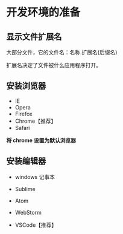 # 开发环境的准备

## 显示文件扩展名

大部分文件，它的文件名：名称.扩展名(后缀名)

扩展名决定了文件被什么应用程序打开。

## 安装浏览器

- IE
- Opera
- Firefox
- Chrome【推荐】
- Safari

**将 chrome 设置为默认浏览器**

## 安装编辑器

- windows 记事本
- Sublime
- Atom
- WebStorm

- VSCode【推荐】
